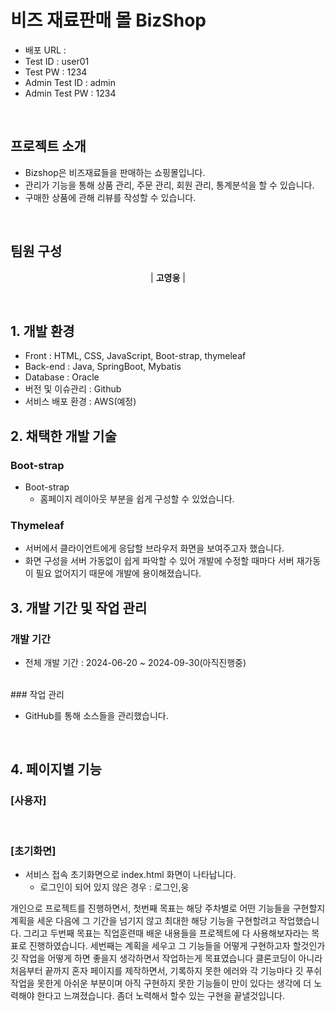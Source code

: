 # 비즈 재료판매 몰 BizShop

- 배포 URL :
- Test ID : user01
- Test PW : 1234
- Admin Test ID : admin
- Admin Test PW : 1234

<br>

## 프로젝트 소개

- Bizshop은 비즈재료들을 판매하는 쇼핑몰입니다.
- 관리가 기능을 통해 상품 관리, 주문 관리, 회원 관리, 통계분석을 할 수 있습니다.
- 구매한 상품에 관해 리뷰를 작성할 수 있습니다.

<br>

## 팀원 구성

<div align="center">

| **고영웅** |

</div>

<br>

## 1. 개발 환경

- Front : HTML, CSS, JavaScript, Boot-strap, thymeleaf
- Back-end : Java, SpringBoot, Mybatis
- Database : Oracle
- 버전 및 이슈관리 : Github
- 서비스 배포 환경 : AWS(예정)
  <br>

## 2. 채택한 개발 기술

### Boot-strap

- Boot-strap
  - 홈페이지 레이아웃 부분을 쉽게 구성할 수 있었습니다.

### Thymeleaf

- 서버에서 클라이언트에게 응답할 브라우저 화면을 보여주고자 했습니다.
- 화면 구성을 서버 가동없이 쉽게 파악할 수 있어 개발에 수정할 때마다 서버 재가동이 필요 없어지기 때문에 개발에 용이해졌습니다.


## 3. 개발 기간 및 작업 관리

### 개발 기간

- 전체 개발 기간 : 2024-06-20 ~ 2024-09-30(아직진행중)

<br>
### 작업 관리

- GitHub를 통해 소스들을 관리했습니다.

<br>

## 4. 페이지별 기능

### [사용자]

<br>

### [초기화면]

- 서비스 접속 초기화면으로 index.html 화면이 나타납니다.
  - 로그인이 되어 있지 않은 경우 : 로그인,웅

개인으로 프로젝트를 진행하면서, 첫번째 목표는 해당 주차별로 어떤 기능들을 구현할지 계획을 세운 다음에 그 기간을 넘기지 않고 최대한 해당 기능을 구현할려고 작업했습니다.
그리고 두번째 목표는 직업훈련때 배운 내용들을 프로젝트에 다 사용해보자라는 목표로 진행하였습니다.
세번째는 계획을 세우고 그 기능들을 어떻게 구현하고자 할것인가 깃 작업을 어떻게 하면 좋을지 생각하면서 작업하는게 목표였습니다
클론코딩이 아니라 처음부터 끝까지 혼자 페이지를 제작하면서, 기록하지 못한 에러와 각 기능마다 깃 푸쉬작업을 못한게 아쉬운 부분이며 아직 구현하지 못한 기능들이 만이 있다는 생각에 더 노력해야 한다고 느껴졌습니다.
좀더 노력해서 할수 있는 구현을 끝낼것입니다.
<br>
